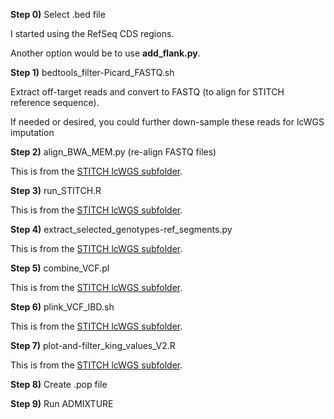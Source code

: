 **Step 0)** Select .bed file

I started using the RefSeq CDS regions.

Another option would be to use **add_flank.py**.

**Step 1)** bedtools_filter-Picard_FASTQ.sh

Extract off-target reads and convert to FASTQ (to align for STITCH reference sequence).

If needed or desired, you could further down-sample these reads for lcWGS imputation

**Step 2)** align_BWA_MEM.py (re-align FASTQ files)

This is from the [STITCH lcWGS subfolder](https://github.com/cwarden45/DTC_Scripts/tree/master/Color/lcWGS_Genotype_Estimations). 

**Step 3)** run_STITCH.R

This is from the [STITCH lcWGS subfolder](https://github.com/cwarden45/DTC_Scripts/tree/master/Color/lcWGS_Genotype_Estimations). 

**Step 4)** extract_selected_genotypes-ref_segments.py

This is from the [STITCH lcWGS subfolder](https://github.com/cwarden45/DTC_Scripts/tree/master/Color/lcWGS_Genotype_Estimations). 

**Step 5)** combine_VCF.pl

This is from the [STITCH lcWGS subfolder](https://github.com/cwarden45/DTC_Scripts/tree/master/Color/lcWGS_Genotype_Estimations). 

**Step 6)** plink_VCF_IBD.sh

This is from the [STITCH lcWGS subfolder](https://github.com/cwarden45/DTC_Scripts/tree/master/Color/lcWGS_Genotype_Estimations). 

**Step 7)** plot-and-filter_king_values_V2.R

This is from the [STITCH lcWGS subfolder](https://github.com/cwarden45/DTC_Scripts/tree/master/Color/lcWGS_Genotype_Estimations). 

**Step 8)** Create .pop file

**Step 9)** Run ADMIXTURE